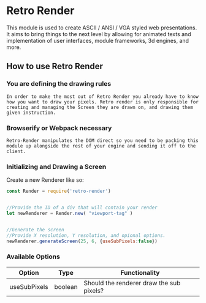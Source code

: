 # Retro Render

This module is used to create ASCII / ANSI / VGA styled web presentations. It aims to bring things to the next level by allowing for animated texts and implementation of user interfaces, module frameworks, 3d engines, and more.

## How to use Retro Render

### You are defining the drawing rules

    In order to make the most out of Retro Render you already have to know how you want to draw your pixels. Retro render is only responsible for creating and managing the Screen they are drawn on, and drawing them given instruction.

### Browserify or Webpack necessary

    Retro-Render manipulates the DOM direct so you need to be packing this module up alongside the rest of your engine and sending it off to the client.

### Initializing and Drawing a Screen

Create a new Renderer like so:

```js
const Render = require('retro-render')


//Provide the ID of a div that will contain your render
let newRenderer = Render.new( "viewport-tag" )


//Generate the screen
//Provide X resolution, Y resolution, and opional options.
newRenderer.generateScreen(25, 6, {useSubPixels:false})
```

### Available Options

| Option | Type | Functionality |
| ------ | ---- | ------------- |
| useSubPixels | boolean | Should the renderer draw the sub pixels? |


